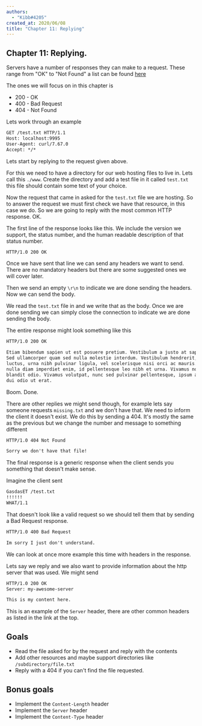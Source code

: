 ```yaml
---
authors:
  - "Kibb#4205"
created_at: 2020/06/08
title: "Chapter 11: Replying"
---
```


## Chapter 11: Replying.

Servers have a number of responses they can make to a request. These range from "OK" to "Not Found" a list can be found [here](https://developer.mozilla.org/en-US/docs/Web/HTTP/Status)

The ones we will focus on in this chapter is

- 200 - OK
- 400 - Bad Request
- 404 - Not Found

Lets work through an example

```txt
GET /test.txt HTTP/1.1
Host: localhost:9995
User-Agent: curl/7.67.0
Accept: */*

```

Lets start by replying to the request given above.

For this we need to have a directory for our web hosting files to live in. Lets call this `./www`.
Create the directory and add a test file in it called `test.txt` this file should contain some text of your choice.

Now the request that came in asked for the `test.txt` file we are hosting.
So to answer the request we must first check we have that resource, in this case we do.
So we are going to reply with the most common HTTP response. OK.

The first line of the response looks like this. We include the version we support, the status number, and the human readable
description of that status number.

```txt
HTTP/1.0 200 OK
```

Once we have sent that line we can send any headers we want to send.
There are no mandatory headers but there are some suggested ones we will cover later.

Then we send an empty `\r\n` to indicate we are done sending the headers. Now we can send the body.

We read the `test.txt` file in and we write that as the body.
Once we are done sending we can simply close the connection to indicate we are done sending the body.

The entire response might look something like this

```txt
HTTP/1.0 200 OK

Etiam bibendum sapien ut est posuere pretium. Vestibulum a justo at sapien pharetra sagittis in eget lacus.
Sed ullamcorper quam sed nulla molestie interdum. Vestibulum hendrerit, est vel tristique
luctus, urna nibh pulvinar ligula, vel scelerisque nisi orci ac mauris. Nam tempor, orci nec rutrum sodales,
nulla diam imperdiet enim, id pellentesque leo nibh et urna. Vivamus non tortor dapibus, efficitur ex sed,
blandit odio. Vivamus volutpat, nunc sed pulvinar pellentesque, ipsum ante vestibulum sem, vitae malesuada
dui odio ut erat.
```

Boom. Done.

There are other replies we might send though, for example lets say someone requests `missing.txt` and we don't have that.
We need to inform the client it doesn't exist. We do this by sending a 404. It's mostly the same as the previous but we change
the number and message to something different

```txt
HTTP/1.0 404 Not Found

Sorry we don't have that file!
```

The final response is a generic response when the client sends you something that doesn't make sense.

Imagine the client sent

```txt
GasdasET /test.txt
!!!!!!
WHAT/1.1

```

That doesn't look like a valid request so we should tell them that by sending a Bad Request response.

```txt
HTTP/1.0 400 Bad Request

Im sorry I just don't understand.
```

We can look at once more example this time with headers in the response.

Lets say we reply and we also want to provide information about the http server that was used. We might send

```txt
HTTP/1.0 200 OK
Server: my-awesome-server

This is my content here.
```

This is an example of the `Server` header, there are other common headers as listed in the link at the top.

## Goals

- Read the file asked for by the request and reply with the contents
- Add other resources and maybe support directories like `/subdirectory/file.txt`
- Reply with a 404 if you can't find the file requested.

## Bonus goals

- Implement the `Content-Length` header
- Implement the `Server` header
- Implement the `Content-Type` header
